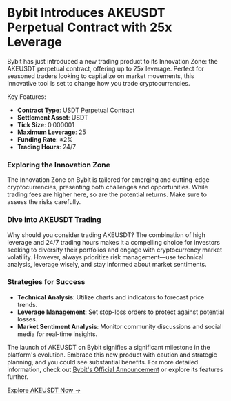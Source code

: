 # Bybit Introduces AKEUSDT Perpetual Contract with 25x Leverage

Bybit has just introduced a new trading product to its Innovation Zone: the AKEUSDT perpetual contract, offering up to 25x leverage. Perfect for seasoned traders looking to capitalize on market movements, this innovative tool is set to change how you trade cryptocurrencies.

Key Features:
- **Contract Type**: USDT Perpetual Contract
- **Settlement Asset**: USDT
- **Tick Size**: 0.000001
- **Maximum Leverage**: 25
- **Funding Rate**: ±2%
- **Trading Hours**: 24/7

### Exploring the Innovation Zone

The Innovation Zone on Bybit is tailored for emerging and cutting-edge cryptocurrencies, presenting both challenges and opportunities. While trading fees are higher here, so are the potential returns. Make sure to assess the risks carefully.

### Dive into AKEUSDT Trading

Why should you consider trading AKEUSDT? The combination of high leverage and 24/7 trading hours makes it a compelling choice for investors seeking to diversify their portfolios and engage with cryptocurrency market volatility. However, always prioritize risk management—use technical analysis, leverage wisely, and stay informed about market sentiments.

### Strategies for Success

- **Technical Analysis**: Utilize charts and indicators to forecast price trends.
- **Leverage Management**: Set stop-loss orders to protect against potential losses.
- **Market Sentiment Analysis**: Monitor community discussions and social media for real-time insights.

The launch of AKEUSDT on Bybit signifies a significant milestone in the platform's evolution. Embrace this new product with caution and strategic planning, and you could see substantial benefits. For more detailed information, check out [Bybit's Official Announcement](https://www.bybit.com/en) or explore its features further.

[Explore AKEUSDT Now →](https://chain-base.xyz/bybit-introduces-akeusdt-perpetual-contract-with-25x-leverage)